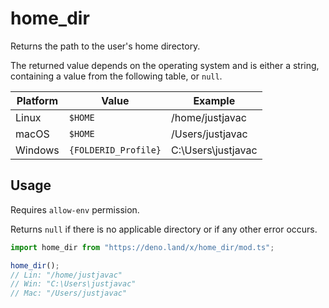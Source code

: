 # home_dir

Returns the path to the user's home directory.

The returned value depends on the operating system and is either a string, containing a value from the following table, or `null`.

|Platform | Value                                    | Example                |
| ------- | -----------------------------------------| -----------------------|
| Linux   | `$HOME`                                  | /home/justjavac        |
| macOS   | `$HOME`                                  | /Users/justjavac       |
| Windows | `{FOLDERID_Profile}`                     | C:\Users\justjavac     |

## Usage

Requires `allow-env` permission.

Returns `null` if there is no applicable directory or if any other error occurs.

```ts
import home_dir from "https://deno.land/x/home_dir/mod.ts";

home_dir();
// Lin: "/home/justjavac"
// Win: "C:\Users\justjavac"
// Mac: "/Users/justjavac"
```
